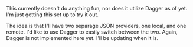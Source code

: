 This currently doesn't do anything fun, nor does it utilize Dagger as of yet. I'm just getting this set up to try it out.

The idea is that I'll have two separage JSON providers, one local, and one remote. I'd like to use Dagger to easily switch between the two. Again, Dagger is not implemented here yet. I'll be updating when it is.
